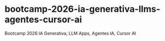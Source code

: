 # bootcamp-2026-ia-generativa-llms-agentes-cursor-ai
Bootcamp 2026 IA Generativa, LLM Apps, Agentes IA, Cursor AI
